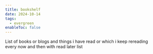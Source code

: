 ```yaml
---
title: bookshelf
date: 2024-10-14
tags:
  - evergreen
enableToc: false
---
```

List of books or blogs and things i have read or which i keep rereading every now and then with read later list